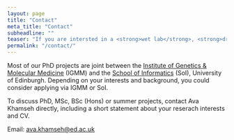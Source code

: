 ```yaml
---
layout: page
title: "Contact"
meta_title: "Contact"
subheadline: ""
teaser: "If you are intersted in a <strong>wet lab</strong>, <strong>dry lab</strong> or a <strong>hybrid wet-dry</strong> lab PhD position in our group, please feel free to get in touch!"
permalink: "/contact/"
---
```


Most of our PhD projects are joint between the [Institute of Genetics & Molecular Medicine][1] (IGMM) and the [School of Informatics][2] (SoI), University of Edinburgh. Depending on your interests and background, you could consider applying via IGMM or SoI. 

To discuss PhD, MSc, BSc (Hons) or summer projects, contact Ava Khamseh directly, including a short statement about your reserach interests and CV. 

Email: ava.khamseh@ed.ac.uk

 [1]: https://www.ed.ac.uk/igmm
 [2]: https://www.ed.ac.uk/informatics
